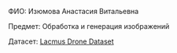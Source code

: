 ФИО: Изюмова Анастасия Витальевна

Предмет: Обработка и генерация изображений

Датасет: [Lacmus Drone Dataset](https://www.kaggle.com/datasets/mersico/lacmus-drone-dataset-ladd-v40)
